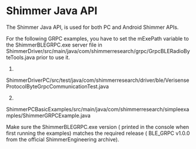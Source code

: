 # Shimmer Java API

The
Shimmer
Java
API,
is
used
for
both
PC
and
Android
Shimmer
APIs.

For
the
following
GRPC
examples,
you
have
to
set
the
mExePath
variable
to
the
ShimmerBLEGRPC.exe
server
file
in
ShimmerDriver/src/main/java/com/shimmerresearch/grpc/GrpcBLERadioByteTools.java
prior
to
use
it.

1.

ShimmerDriverPC/src/test/java/com/shimmerresearch/driver/ble/VerisenseProtocolByteGrpcCommunicationTest.java

2.

ShimmerPCBasicExamples/src/main/java/com/shimmerresearch/simpleexamples/ShimmerGRPCExample.java

Make
sure
the
ShimmerBLEGRPC.exe
version (
printed
in
the
console
when
first
running
the
examples)
matches
the
required
release (
BLE_GRPC
v1.0.0
from
the
official
ShimmerEngineering
archive).






